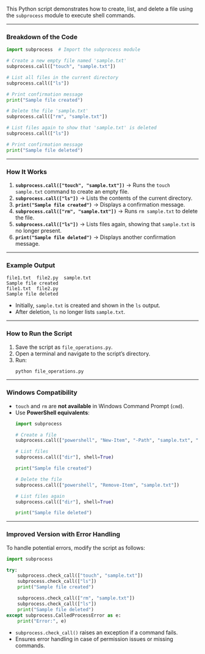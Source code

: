 This Python script demonstrates how to create, list, and delete a file using the `subprocess` module to execute shell commands.

---

### **Breakdown of the Code**
```python
import subprocess  # Import the subprocess module

# Create a new empty file named 'sample.txt'
subprocess.call(["touch", "sample.txt"])

# List all files in the current directory
subprocess.call(["ls"])

# Print confirmation message
print("Sample file created")

# Delete the file 'sample.txt'
subprocess.call(["rm", "sample.txt"])

# List files again to show that 'sample.txt' is deleted
subprocess.call(["ls"])

# Print confirmation message
print("Sample file deleted")
```

---

### **How It Works**
1. **`subprocess.call(["touch", "sample.txt"])`** → Runs the `touch sample.txt` command to create an empty file.
2. **`subprocess.call(["ls"])`** → Lists the contents of the current directory.
3. **`print("Sample file created")`** → Displays a confirmation message.
4. **`subprocess.call(["rm", "sample.txt"])`** → Runs `rm sample.txt` to delete the file.
5. **`subprocess.call(["ls"])`** → Lists files again, showing that `sample.txt` is no longer present.
6. **`print("Sample file deleted")`** → Displays another confirmation message.

---

### **Example Output**
```
file1.txt  file2.py  sample.txt
Sample file created
file1.txt  file2.py
Sample file deleted
```
- Initially, `sample.txt` is created and shown in the `ls` output.
- After deletion, `ls` no longer lists `sample.txt`.

---

### **How to Run the Script**
1. Save the script as `file_operations.py`.
2. Open a terminal and navigate to the script’s directory.
3. Run:
   ```sh
   python file_operations.py
   ```

---

### **Windows Compatibility**
- `touch` and `rm` are **not available** in Windows Command Prompt (`cmd`).
- Use **PowerShell equivalents**:
  ```python
  import subprocess
  
  # Create a file
  subprocess.call(["powershell", "New-Item", "-Path", "sample.txt", "-ItemType", "File"])
  
  # List files
  subprocess.call(["dir"], shell=True)
  
  print("Sample file created")
  
  # Delete the file
  subprocess.call(["powershell", "Remove-Item", "sample.txt"])
  
  # List files again
  subprocess.call(["dir"], shell=True)
  
  print("Sample file deleted")
  ```

---

### **Improved Version with Error Handling**
To handle potential errors, modify the script as follows:
```python
import subprocess

try:
    subprocess.check_call(["touch", "sample.txt"])
    subprocess.check_call(["ls"])
    print("Sample file created")

    subprocess.check_call(["rm", "sample.txt"])
    subprocess.check_call(["ls"])
    print("Sample file deleted")
except subprocess.CalledProcessError as e:
    print("Error:", e)
```
- `subprocess.check_call()` raises an exception if a command fails.
- Ensures error handling in case of permission issues or missing commands.
